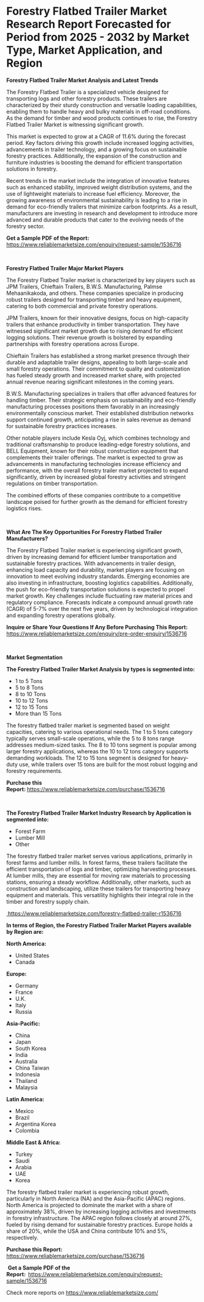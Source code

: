 <p><h1>Forestry Flatbed Trailer Market Research Report Forecasted for Period from 2025 -  2032 by Market Type, Market Application, and Region</h1></p><p><strong>Forestry Flatbed Trailer Market Analysis and Latest Trends</strong></p>
<p><p>The Forestry Flatbed Trailer is a specialized vehicle designed for transporting logs and other forestry products. These trailers are characterized by their sturdy construction and versatile loading capabilities, enabling them to handle heavy and bulky materials in off-road conditions. As the demand for timber and wood products continues to rise, the Forestry Flatbed Trailer Market is witnessing significant growth.</p><p>This market is expected to grow at a CAGR of 11.6% during the forecast period. Key factors driving this growth include increased logging activities, advancements in trailer technology, and a growing focus on sustainable forestry practices. Additionally, the expansion of the construction and furniture industries is boosting the demand for efficient transportation solutions in forestry.</p><p>Recent trends in the market include the integration of innovative features such as enhanced stability, improved weight distribution systems, and the use of lightweight materials to increase fuel efficiency. Moreover, the growing awareness of environmental sustainability is leading to a rise in demand for eco-friendly trailers that minimize carbon footprints. As a result, manufacturers are investing in research and development to introduce more advanced and durable products that cater to the evolving needs of the forestry sector.</p></p>
<p><strong>Get a Sample PDF of the Report:&nbsp;</strong> <a href="https://www.reliablemarketsize.com/enquiry/request-sample/1536716?utm_campaign=973&utm_medium=2&utm_source=Github&utm_content=ia&utm_term=27022025&utm_id=forestry-flatbed-trailer">https://www.reliablemarketsize.com/enquiry/request-sample/1536716</a></p>
<p>&nbsp;</p>
<p><strong>Forestry Flatbed Trailer Major Market Players</strong></p>
<p><p>The Forestry Flatbed Trailer market is characterized by key players such as JPM Trailers, Chieftain Trailers, B.W.S. Manufacturing, Palmse Mehaanikakoda, and others. These companies specialize in producing robust trailers designed for transporting timber and heavy equipment, catering to both commercial and private forestry operations.</p><p>JPM Trailers, known for their innovative designs, focus on high-capacity trailers that enhance productivity in timber transportation. They have witnessed significant market growth due to rising demand for efficient logging solutions. Their revenue growth is bolstered by expanding partnerships with forestry operations across Europe.</p><p>Chieftain Trailers has established a strong market presence through their durable and adaptable trailer designs, appealing to both large-scale and small forestry operations. Their commitment to quality and customization has fueled steady growth and increased market share, with projected annual revenue nearing significant milestones in the coming years.</p><p>B.W.S. Manufacturing specializes in trailers that offer advanced features for handling timber. Their strategic emphasis on sustainability and eco-friendly manufacturing processes positions them favorably in an increasingly environmentally conscious market. Their established distribution networks support continued growth, anticipating a rise in sales revenue as demand for sustainable forestry practices increases.</p><p>Other notable players include Kesla Oyj, which combines technology and traditional craftsmanship to produce leading-edge forestry solutions, and BELL Equipment, known for their robust construction equipment that complements their trailer offerings. The market is expected to grow as advancements in manufacturing technologies increase efficiency and performance, with the overall forestry trailer market projected to expand significantly, driven by increased global forestry activities and stringent regulations on timber transportation. </p><p>The combined efforts of these companies contribute to a competitive landscape poised for further growth as the demand for efficient forestry logistics rises.</p></p>
<p>&nbsp;</p>
<p><strong>What Are The Key Opportunities For Forestry Flatbed Trailer Manufacturers?</strong></p>
<p><p>The Forestry Flatbed Trailer market is experiencing significant growth, driven by increasing demand for efficient lumber transportation and sustainable forestry practices. With advancements in trailer design, enhancing load capacity and durability, market players are focusing on innovation to meet evolving industry standards. Emerging economies are also investing in infrastructure, boosting logistics capabilities. Additionally, the push for eco-friendly transportation solutions is expected to propel market growth. Key challenges include fluctuating raw material prices and regulatory compliance. Forecasts indicate a compound annual growth rate (CAGR) of 5-7% over the next five years, driven by technological integration and expanding forestry operations globally.</p></p>
<p><strong>Inquire or Share Your Questions If Any Before Purchasing This Report:</strong> <a href="https://www.reliablemarketsize.com/enquiry/pre-order-enquiry/1536716?utm_campaign=973&utm_medium=2&utm_source=Github&utm_content=ia&utm_term=27022025&utm_id=forestry-flatbed-trailer">https://www.reliablemarketsize.com/enquiry/pre-order-enquiry/1536716</a></p>
<p>&nbsp;</p>
<p><strong>Market Segmentation</strong></p>
<p><strong>The Forestry Flatbed Trailer Market Analysis by types is segmented into:</strong></p>
<p><ul><li>1 to 5 Tons</li><li>5 to 8 Tons</li><li>8 to 10 Tons</li><li>10 to 12 Tons</li><li>12 to 15 Tons</li><li>More than 15 Tons</li></ul></p>
<p><p>The forestry flatbed trailer market is segmented based on weight capacities, catering to various operational needs. The 1 to 5 tons category typically serves small-scale operations, while the 5 to 8 tons range addresses medium-sized tasks. The 8 to 10 tons segment is popular among larger forestry applications, whereas the 10 to 12 tons category supports demanding workloads. The 12 to 15 tons segment is designed for heavy-duty use, while trailers over 15 tons are built for the most robust logging and forestry requirements.</p></p>
<p><strong>Purchase this Report:&nbsp;</strong><a href="https://www.reliablemarketsize.com/purchase/1536716?utm_campaign=973&utm_medium=2&utm_source=Github&utm_content=ia&utm_term=27022025&utm_id=forestry-flatbed-trailer">https://www.reliablemarketsize.com/purchase/1536716</a></p>
<p>&nbsp;</p>
<p><strong>The Forestry Flatbed Trailer Market Industry Research by Application is segmented into:</strong></p>
<p><ul><li>Forest Farm</li><li>Lumber Mill</li><li>Other</li></ul></p>
<p><p>The forestry flatbed trailer market serves various applications, primarily in forest farms and lumber mills. In forest farms, these trailers facilitate the efficient transportation of logs and timber, optimizing harvesting processes. At lumber mills, they are essential for moving raw materials to processing stations, ensuring a steady workflow. Additionally, other markets, such as construction and landscaping, utilize these trailers for transporting heavy equipment and materials. This versatility highlights their integral role in the timber and forestry supply chain.</p></p>
<p><a href="https://www.reliablemarketsize.com/forestry-flatbed-trailer-r1536716?utm_campaign=973&utm_medium=2&utm_source=Github&utm_content=ia&utm_term=27022025&utm_id=forestry-flatbed-trailer">&nbsp;https://www.reliablemarketsize.com/forestry-flatbed-trailer-r1536716</a></p>
<p><strong>In terms of Region, the Forestry Flatbed Trailer Market Players available by Region are:</strong></p>
<p>
    <p> <strong> North America: </strong>
        <ul>
            <li>United States</li>
            <li>Canada</li>
        </ul>
        </p> 
    <p> <strong> Europe: </strong>
        <ul>
            <li>Germany</li>
            <li>France</li>
            <li>U.K.</li>
            <li>Italy</li>
            <li>Russia</li>
        </ul>
        </p> 
    <p> <strong> Asia-Pacific: </strong>
        <ul>
            <li>China</li>
            <li>Japan</li>
            <li>South Korea</li>
            <li>India</li>
            <li>Australia</li>
            <li>China Taiwan</li>
            <li>Indonesia</li>
            <li>Thailand</li>
            <li>Malaysia</li>
        </ul>
        </p> 
    <p> <strong> Latin America: </strong>
        <ul>
            <li>Mexico</li>
            <li>Brazil</li>
            <li>Argentina Korea</li>
            <li>Colombia</li>
        </ul>
        </p> 
    <p> <strong> Middle East & Africa: </strong>
        <ul>
            <li>Turkey</li>
            <li>Saudi</li>
            <li>Arabia</li>
            <li>UAE</li>
            <li>Korea</li>
        </ul>
    </p>
    </p>
<p><p>The forestry flatbed trailer market is experiencing robust growth, particularly in North America (NA) and the Asia-Pacific (APAC) regions. North America is projected to dominate the market with a share of approximately 38%, driven by increasing logging activities and investments in forestry infrastructure. The APAC region follows closely at around 27%, fueled by rising demand for sustainable forestry practices. Europe holds a share of 20%, while the USA and China contribute 10% and 5%, respectively.</p></p>
<p><strong>Purchase this Report: </strong><a href="https://www.reliablemarketsize.com/purchase/1536716?utm_campaign=973&utm_medium=2&utm_source=Github&utm_content=ia&utm_term=27022025&utm_id=forestry-flatbed-trailer">https://www.reliablemarketsize.com/purchase/1536716</a></p>
<p>&nbsp;<strong>Get a Sample PDF of the Report:&nbsp;&nbsp;</strong><a href="https://www.reliablemarketsize.com/enquiry/request-sample/1536716?utm_campaign=973&utm_medium=2&utm_source=Github&utm_content=ia&utm_term=27022025&utm_id=forestry-flatbed-trailer">https://www.reliablemarketsize.com/enquiry/request-sample/1536716</a></p>
<p><strong></strong></p>
<p>Check more reports on <a href="https://www.reliablemarketsize.com/?utm_campaign=973&utm_medium=2&utm_source=Github&utm_content=ia&utm_term=27022025&utm_id=forestry-flatbed-trailer">https://www.reliablemarketsize.com/</a></p>